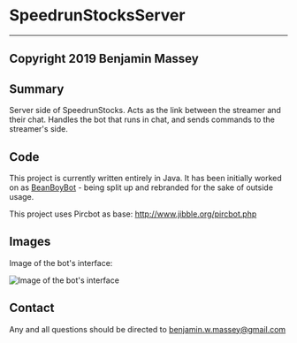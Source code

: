# SpeedrunStocksServer

-------------------------------------------------
Copyright 2019 Benjamin Massey
-------------------------------------------------

## Summary

Server side of SpeedrunStocks. Acts as the link between the streamer and their chat.
Handles the bot that runs in chat, and sends commands to the streamer's side.

## Code

This project is currently written entirely in Java.
It has been initially worked on as [BeanBoyBot](https://www.github.com/BenjaminMassey/BeanBoyBot/) - being split up and rebranded for the sake of outside usage.

This project uses Pircbot as base:
http://www.jibble.org/pircbot.php

## Images

Image of the bot's interface:

![Image of the bot's interface](https://i.imgur.com/nphQMvk.png)

## Contact

Any and all questions should be directed to benjamin.w.massey@gmail.com